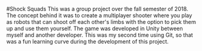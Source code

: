 #Shock Squads
This was a group project over the fall semester of 2018.
The concept behind it was to create a multiplayer shooter where you play as robots that can shoot off each other's limbs with the option to pick them up and use them yourself.
The game was developed in Unity between myself and another developer.
This was my second time using Git, so that was a fun learning curve during the development of this project.

